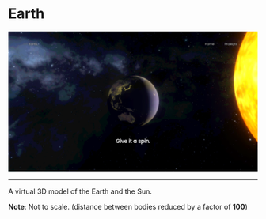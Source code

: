 # Earth

![Earth](./assets/earth.png)

---

A virtual 3D model of the Earth and the Sun.

**Note**: Not to scale. (distance between bodies reduced by a factor of __100__)
